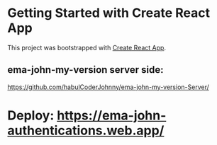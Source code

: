 # Getting Started with Create React App
This project was bootstrapped with [Create React App](https://github.com/facebook/create-react-app).

## ema-john-my-version server side:
https://github.com/habulCoderJohnny/ema-john-my-version-Server/

# Deploy: https://ema-john-authentications.web.app/